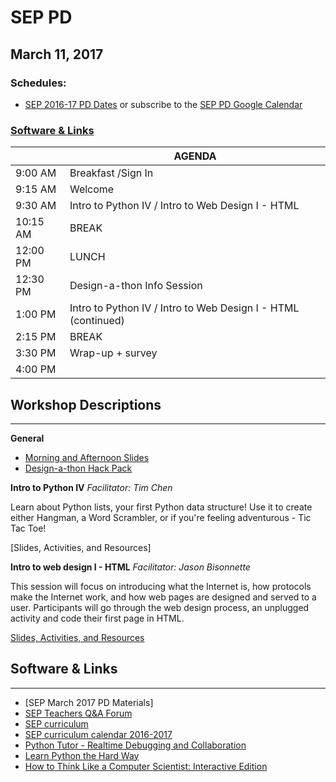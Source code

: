 # SEP PD
## March 11, 2017

### Schedules:
* [SEP 2016-17 PD Dates](https://drive.google.com/open?id=1scIhCYFxiCcKbgI1CG4HbLP8kZ7sSzzJVxxi3erTzkc) or subscribe to the [SEP PD Google Calendar](https://calendar.google.com/calendar/embed?src=strongschools.nyc_p8ub77g79n2k4f4ufi238pjh6k%40group.calendar.google.com&ctz=America/New_York) 

### [Software & Links](#links)

|| AGENDA
| ------| ------------- |
9:00 AM |Breakfast /Sign In
9:15 AM |Welcome
9:30 AM |Intro to Python IV / Intro to Web Design I - HTML
10:15 AM |BREAK
 12:00 PM |LUNCH
12:30 PM |Design-a-thon Info Session
1:00 PM |Intro to Python IV / Intro to Web Design I - HTML (continued)
2:15 PM |BREAK
3:30 PM |Wrap-up + survey
4:00 PM |

## Workshop Descriptions
***
**General**

* [Morning and Afternoon Slides](https://drive.google.com/drive/folders/0B3omYkYPfQ0ybFpJa2Rpa3lrWXc?usp=sharing)
* [Design-a-thon Hack Pack](https://drive.google.com/drive/folders/0B2e4AYYgjNCEZ0psR3Z0XzlCdlk?usp=sharing)

**Intro to Python IV**
*Facilitator: Tim Chen*

Learn about Python lists, your first Python data structure!  Use it to create either Hangman, a Word Scrambler, or if you're feeling adventurous - Tic Tac Toe!

[Slides, Activities, and Resources]

**Intro to web design I - HTML**
*Facilitator: Jason Bisonnette*

This session will focus on introducing what the Internet is, how protocols make the Internet work, and how web pages are designed and served to a user. Participants will go through the web design process, an unplugged activity and code their first page in HTML. 

[Slides, Activities, and Resources](https://drive.google.com/drive/folders/0B3omYkYPfQ0yUUlLRVJmWmtnRDA?usp=sharing)

## <a name="links">Software & Links</a>
***
* [SEP March 2017 PD Materials]
* [SEP Teachers Q&A Forum](http://tinyurl.com/septeachers)
* [SEP curriculum](https://drive.google.com/open?id=0B8D2ft9M8qQCamQwZGpJMEU2TEk)
* [SEP curriculum calendar 2016-2017](https://docs.google.com/a/strongschools.nyc/document/d/10a8UPH6-v-aoAXGVo1c68VapsTHkJXgzROd6vStX6ZU/edit?usp=sharing)
* [Python Tutor - Realtime Debugging and Collaboration](http://pythontutor.com/)
* [Learn Python the Hard Way](https://learnpythonthehardway.org/book/)
* [How to Think Like a Computer Scientist: Interactive Edition](http://interactivepython.org/courselib/static/thinkcspy/index.html)
